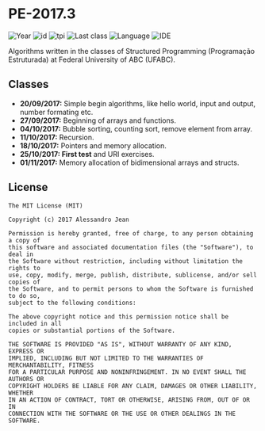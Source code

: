 # PE-2017.3 
![Year](https://img.shields.io/badge/year-2017.3-blue.svg) ![id](https://img.shields.io/badge/id-MCTA028--15-yellowgreen.svg) ![tpi](https://img.shields.io/badge/T--P--I-2--2--4-lightgrey.svg) ![Last class](https://img.shields.io/badge/last_class-2017.11.01-green.svg) ![Language](https://img.shields.io/badge/language-C-yellow.svg) ![IDE](https://img.shields.io/badge/IDE-VSCode-orange.svg)

Algorithms written in the classes of Structured Programming (Programação Estruturada) at Federal University of ABC (UFABC).

## Classes
- **20/09/2017:** Simple begin algorithms, like hello world, input and output, number formating etc.
- **27/09/2017:** Beginning of arrays and functions.
- **04/10/2017:** Bubble sorting, counting sort, remove element from array.
- **11/10/2017:** Recursion.
- **18/10/2017:** Pointers and memory allocation.
- **25/10/2017: First test** and URI exercises.
- **01/11/2017:** Memory allocation of bidimensional arrays and structs.

## License

    The MIT License (MIT)

    Copyright (c) 2017 Alessandro Jean

    Permission is hereby granted, free of charge, to any person obtaining a copy of
    this software and associated documentation files (the "Software"), to deal in
    the Software without restriction, including without limitation the rights to
    use, copy, modify, merge, publish, distribute, sublicense, and/or sell copies of
    the Software, and to permit persons to whom the Software is furnished to do so,
    subject to the following conditions:
    
    The above copyright notice and this permission notice shall be included in all
    copies or substantial portions of the Software.

    THE SOFTWARE IS PROVIDED "AS IS", WITHOUT WARRANTY OF ANY KIND, EXPRESS OR
    IMPLIED, INCLUDING BUT NOT LIMITED TO THE WARRANTIES OF MERCHANTABILITY, FITNESS
    FOR A PARTICULAR PURPOSE AND NONINFRINGEMENT. IN NO EVENT SHALL THE AUTHORS OR
    COPYRIGHT HOLDERS BE LIABLE FOR ANY CLAIM, DAMAGES OR OTHER LIABILITY, WHETHER
    IN AN ACTION OF CONTRACT, TORT OR OTHERWISE, ARISING FROM, OUT OF OR IN
    CONNECTION WITH THE SOFTWARE OR THE USE OR OTHER DEALINGS IN THE SOFTWARE.
